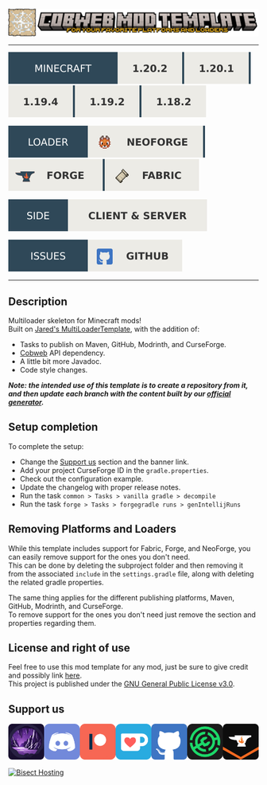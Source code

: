 ![Cobweb Mod Template banner](https://raw.githubusercontent.com/crystal-nest/mod-fancy-assets/main/cobweb-mod-template/banner.png "Cobweb Mod Template banner")

---

![Minecraft](https://raw.githubusercontent.com/crystal-nest/mod-fancy-assets/main/minecraft/minecraft.svg "Minecraft")[![1.20.2](https://raw.githubusercontent.com/crystal-nest/mod-fancy-assets/main/minecraft/1-20-2.svg "1.20.2")](https://modrinth.com/mod/cobweb-mod-template/versions?g=1.20.2)![Separator](https://raw.githubusercontent.com/crystal-nest/mod-fancy-assets/main/separator.svg)[![1.20.1](https://raw.githubusercontent.com/crystal-nest/mod-fancy-assets/main/minecraft/1-20-1.svg "1.20.1")](https://modrinth.com/mod/cobweb-mod-template/versions?g=1.20.1)![Separator](https://raw.githubusercontent.com/crystal-nest/mod-fancy-assets/main/separator.svg)[![1.19.4](https://raw.githubusercontent.com/crystal-nest/mod-fancy-assets/main/minecraft/1-19-4.svg "1.19.4")](https://modrinth.com/mod/cobweb-mod-template/versions?g=1.19.4)![Separator](https://raw.githubusercontent.com/crystal-nest/mod-fancy-assets/main/separator.svg)[![1.19.2](https://raw.githubusercontent.com/crystal-nest/mod-fancy-assets/main/minecraft/1-19-2.svg "1.19.2")](https://modrinth.com/mod/cobweb-mod-template/versions?g=1.19.2)![Separator](https://raw.githubusercontent.com/crystal-nest/mod-fancy-assets/main/separator.svg)[![1.18.2](https://raw.githubusercontent.com/crystal-nest/mod-fancy-assets/main/minecraft/1-18-2.svg "1.18.2")](https://modrinth.com/mod/cobweb-mod-template/versions?g=1.18.2)

![Loader](https://raw.githubusercontent.com/crystal-nest/mod-fancy-assets/main/loader/loader.svg "Loader")[![NeoForge](https://raw.githubusercontent.com/crystal-nest/mod-fancy-assets/main/loader/neoforge.svg "NeoForge")](https://modrinth.com/mod/cobweb-mod-template/versions?l=neoforge)![Separator](https://raw.githubusercontent.com/crystal-nest/mod-fancy-assets/main/separator.svg)[![Forge](https://raw.githubusercontent.com/crystal-nest/mod-fancy-assets/main/loader/forge.svg "Forge")](https://modrinth.com/mod/cobweb-mod-template/versions?l=forge)![Separator](https://raw.githubusercontent.com/crystal-nest/mod-fancy-assets/main/separator.svg)[![Fabric](https://raw.githubusercontent.com/crystal-nest/mod-fancy-assets/main/loader/fabric.svg "Fabric")](https://modrinth.com/mod/cobweb-mod-template/versions?l=fabric)

![Overlay](https://raw.githubusercontent.com/crystal-nest/mod-fancy-assets/main/side/client-server.svg)

![Issues](https://raw.githubusercontent.com/crystal-nest/mod-fancy-assets/main/github/issues.svg "Issues")[![GitHub](https://raw.githubusercontent.com/crystal-nest/mod-fancy-assets/main/github/github.svg "GitHub")](https://github.com/crystal-nest/cobweb-mod-template/issues)

---

## **Description**

Multiloader skeleton for Minecraft mods!  
Built on [Jared's MultiLoaderTemplate](https://github.com/jaredlll08/MultiLoader-Template), with the addition of:

- Tasks to publish on Maven, GitHub, Modrinth, and CurseForge.
- [Cobweb](https://modrinth.com/mod/cobweb) API dependency.
- A little bit more Javadoc.
- Code style changes.

***Note: the intended use of this template is to create a repository from it, and then update each branch with the content built by our [official generator](https://crystalnest.it/#/generator).***

## **Setup completion**

To complete the setup:

- Change the [Support us](#support-us) section and the banner link.
- Add your project CurseForge ID in the `gradle.properties`.
- Check out the configuration example.
- Update the changelog with proper release notes.
- Run the task `common > Tasks > vanilla gradle > decompile`
- Run the task `forge > Tasks > forgegradle runs > genIntellijRuns`

## Removing Platforms and Loaders

While this template includes support for Fabric, Forge, and NeoForge, you can easily remove support for the ones you don't need.  
This can be done by deleting the subproject folder and then removing it from the associated `include` in the `settings.gradle` file, along with deleting the related gradle properties.

The same thing applies for the different publishing platforms, Maven, GitHub, Modrinth, and CurseForge.  
To remove support for the ones you don't need just remove the section and properties regarding them.

## **License and right of use**

Feel free to use this mod template for any mod, just be sure to give credit and possibly link [here](https://github.com/crystal-nest/cobweb-mod-template#readme).  
This project is published under the [GNU General Public License v3.0](https://github.com/crystal-nest/cobweb-mod-template/blob/master/LICENSE).

## **Support us**

<a href="https://crystalnest.it"><img alt="Crystal Nest Website" src="https://raw.githubusercontent.com/crystal-nest/mod-fancy-assets/main/crystal-nest/pic512.png" width="14.286%"></a><a href="https://discord.gg/BP6EdBfAmt"><img alt="Discord" src="https://raw.githubusercontent.com/crystal-nest/mod-fancy-assets/main/discord/discord512.png" width="14.286%"></a><a href="https://www.patreon.com/crystalspider"><img alt="Patreon" src="https://raw.githubusercontent.com/crystal-nest/mod-fancy-assets/main/patreon/patreon512.png" width="14.286%"></a><a href="https://ko-fi.com/crystalspider"><img alt="Ko-fi" src="https://raw.githubusercontent.com/crystal-nest/mod-fancy-assets/main/kofi/kofi512.png" width="14.286%"></a><a href="https://github.com/Crystal-Nest"><img alt="Our other projects" src="https://raw.githubusercontent.com/crystal-nest/mod-fancy-assets/main/github/github512.png" width="14.286%"><a href="https://modrinth.com/organization/crystal-nest"><img alt="Modrinth" src="https://raw.githubusercontent.com/crystal-nest/mod-fancy-assets/main/modrinth/modrinth512.png" width="14.286%"></a><a href="https://www.curseforge.com/members/crystalspider/projects"><img alt="CurseForge" src="https://raw.githubusercontent.com/crystal-nest/mod-fancy-assets/main/curseforge/curseforge512.png" width="14.286%"></a>

[![Bisect Hosting](https://www.bisecthosting.com/partners/custom-banners/d559b544-474c-4109-b861-1b2e6ca6026a.webp "Bisect Hosting")](https://bisecthosting.com/crystalspider)
